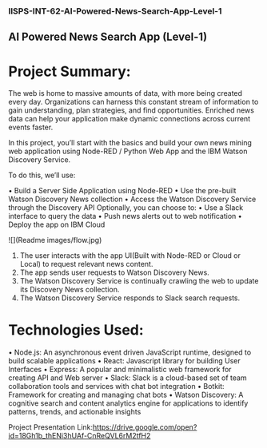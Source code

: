 ### llSPS-INT-62-AI-Powered-News-Search-App-Level-1
## AI Powered News Search App (Level-1)
# Project Summary:
The web is home to massive amounts of data, with more being created every day. Organizations can harness this constant stream of information to gain understanding, plan strategies, and find opportunities. Enriched news data can help your application make dynamic connections across current events faster.



In this project, you’ll start with the basics and build your own news mining web application using Node-RED / Python Web App and the IBM Watson Discovery Service. 


To do this, we’ll use:


•	Build a Server Side Application using Node-RED
•	Use the pre-built Watson Discovery News collection
•	Access the Watson Discovery Service through the Discovery API
Optionally, you can choose to:
•	Use a Slack interface to query the data
•	Push news alerts out to web notification
•	Deploy the app on IBM Cloud

![](Readme images/flow.jpg) 

1.	The user interacts with the app UI(Built with Node-RED or Cloud or Local) to request relevant news content.
2.	The app sends user requests to Watson Discovery News.
3.	The Watson Discovery Service is continually crawling the web to update its Discovery News collection.
4.	The Watson Discovery Service responds to Slack search requests.

# Technologies Used:
•	Node.js: An asynchronous event driven JavaScript runtime, designed to build scalable applications
•	React: Javascript library for building User Interfaces
•	Express: A popular and minimalistic web framework for creating API and Web server
•	Slack: Slack is a cloud-based set of team collaboration tools and services with chat bot integration
•	Botkit: Framework for creating and managing chat bots
•	Watson Discovery: A cognitive search and content analytics engine for applications to identify patterns, trends, and actionable insights

Project Presentation Link:https://drive.google.com/open?id=18Gh1b_thENi3hUAf-CnReQVL6rM2tfH2

